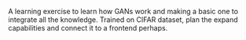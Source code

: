 A learning exercise to learn how GANs work and making a basic one to integrate all the knowledge.
Trained on CIFAR dataset, plan the expand capabilities and connect it to a frontend perhaps.
